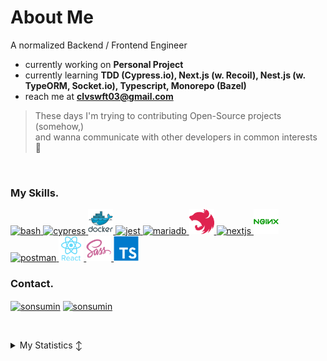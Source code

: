# About Me

A normalized Backend / Frontend Engineer

- currently working on **Personal Project**
- currently learning **TDD (Cypress.io), Next.js (w. Recoil), Nest.js (w. TypeORM, Socket.io), Typescript, Monorepo (Bazel)**
- reach me at **clvswft03@gmail.com**

> These days I'm trying to contributing Open-Source projects (somehow,)\
> and wanna communicate with other developers in common interests 💬

&nbsp;

<h3 align="left">My Skills.</h3>
<p align="left"> <a href="https://www.gnu.org/software/bash/" target="_blank" rel="noreferrer"> <img src="https://www.vectorlogo.zone/logos/gnu_bash/gnu_bash-icon.svg" alt="bash" width="40" height="40"/> </a> <a href="https://www.cypress.io" target="_blank" rel="noreferrer"> <img src="https://raw.githubusercontent.com/simple-icons/simple-icons/6e46ec1fc23b60c8fd0d2f2ff46db82e16dbd75f/icons/cypress.svg" alt="cypress" width="40" height="40"/> </a> <a href="https://www.docker.com/" target="_blank" rel="noreferrer"> <img src="https://raw.githubusercontent.com/devicons/devicon/master/icons/docker/docker-original-wordmark.svg" alt="docker" width="40" height="40"/> </a> <a href="https://jestjs.io" target="_blank" rel="noreferrer"> <img src="https://www.vectorlogo.zone/logos/jestjsio/jestjsio-icon.svg" alt="jest" width="40" height="40"/> </a> <a href="https://mariadb.org/" target="_blank" rel="noreferrer"> <img src="https://www.vectorlogo.zone/logos/mariadb/mariadb-icon.svg" alt="mariadb" width="40" height="40"/> </a> <a href="https://nestjs.com/" target="_blank" rel="noreferrer"> <img src="https://raw.githubusercontent.com/devicons/devicon/master/icons/nestjs/nestjs-plain.svg" alt="nestjs" width="40" height="40"/> </a> <a href="https://nextjs.org/" target="_blank" rel="noreferrer"> <img src="https://cdn.worldvectorlogo.com/logos/nextjs-2.svg" alt="nextjs" width="40" height="40"/> </a> <a href="https://www.nginx.com" target="_blank" rel="noreferrer"> <img src="https://raw.githubusercontent.com/devicons/devicon/master/icons/nginx/nginx-original.svg" alt="nginx" width="40" height="40"/> </a> <a href="https://postman.com" target="_blank" rel="noreferrer"> <img src="https://www.vectorlogo.zone/logos/getpostman/getpostman-icon.svg" alt="postman" width="40" height="40"/> </a> <a href="https://reactjs.org/" target="_blank" rel="noreferrer"> <img src="https://raw.githubusercontent.com/devicons/devicon/master/icons/react/react-original-wordmark.svg" alt="react" width="40" height="40"/> </a> <a href="https://sass-lang.com" target="_blank" rel="noreferrer"> <img src="https://raw.githubusercontent.com/devicons/devicon/master/icons/sass/sass-original.svg" alt="sass" width="40" height="40"/> </a> <a href="https://www.typescriptlang.org/" target="_blank" rel="noreferrer"> <img src="https://raw.githubusercontent.com/devicons/devicon/master/icons/typescript/typescript-original.svg" alt="typescript" width="40" height="40"/> </a> </p>

<h3 align="left">Contact.</h3>
<p align="left"> <a href="https://linkedin.com/in/sonsumin" target="blank"><img align="center" src="https://raw.githubusercontent.com/rahuldkjain/github-profile-readme-generator/master/src/images/icons/Social/github.svg" alt="sonsumin" height="30" width="40" /></a> <a href="https://linkedin.com/in/sonsumin" target="blank"><img align="center" src="https://raw.githubusercontent.com/rahuldkjain/github-profile-readme-generator/master/src/images/icons/Social/linked-in-alt.svg" alt="sonsumin" height="30" width="40" /></a>
</p>

&nbsp;

<details>
 <summary>My Statistics ↕️</summary>

<!--START_SECTION:waka-->
![Code Time](http://img.shields.io/badge/Code%20Time-347%20hrs%2028%20mins-blue)

![Profile Views](http://img.shields.io/badge/Profile%20Views-221-blue)

**🐱 My GitHub Data** 

> 🏆 371 Contributions in the Year 2022
 > 
> 📦 12.5 MB Used in GitHub's Storage 
 > 
> 💼 Opted to Hire
 > 
> 📜 255 Public Repositories 
 > 
> 🔑 97 Private Repositories  
 > 
**I'm an Early 🐤** 

```text
🌞 Morning    37 commits     ███░░░░░░░░░░░░░░░░░░░░░░   11.56% 
🌆 Daytime    145 commits    ███████████░░░░░░░░░░░░░░   45.31% 
🌃 Evening    69 commits     █████░░░░░░░░░░░░░░░░░░░░   21.56% 
🌙 Night      69 commits     █████░░░░░░░░░░░░░░░░░░░░   21.56%

```
📅 **I'm Most Productive on Saturday** 

```text
Monday       42 commits     ███░░░░░░░░░░░░░░░░░░░░░░   13.12% 
Tuesday      24 commits     ██░░░░░░░░░░░░░░░░░░░░░░░   7.5% 
Wednesday    64 commits     █████░░░░░░░░░░░░░░░░░░░░   20.0% 
Thursday     51 commits     ████░░░░░░░░░░░░░░░░░░░░░   15.94% 
Friday       43 commits     ███░░░░░░░░░░░░░░░░░░░░░░   13.44% 
Saturday     70 commits     █████░░░░░░░░░░░░░░░░░░░░   21.88% 
Sunday       26 commits     ██░░░░░░░░░░░░░░░░░░░░░░░   8.12%

```


📊 **This Week I Spent My Time On** 

```text
⌚︎ Time Zone: Asia/Seoul

💬 Programming Languages: 
Other                    49 hrs 22 mins      ██████████████████░░░░░░░   73.54% 
JSON                     6 hrs 36 mins       ██░░░░░░░░░░░░░░░░░░░░░░░   9.84% 
Python                   2 hrs 53 mins       █░░░░░░░░░░░░░░░░░░░░░░░░   4.31% 
Markdown                 2 hrs 51 mins       █░░░░░░░░░░░░░░░░░░░░░░░░   4.27% 
TypeScript               2 hrs 2 mins        ░░░░░░░░░░░░░░░░░░░░░░░░░   3.03%

🔥 Editors: 
Browser                  46 hrs 24 mins      █████████████████░░░░░░░░   69.12% 
VS Code                  19 hrs 18 mins      ███████░░░░░░░░░░░░░░░░░░   28.76% 
Neovim                   1 hr 22 mins        ░░░░░░░░░░░░░░░░░░░░░░░░░   2.04% 
IntelliJ                 3 mins              ░░░░░░░░░░░░░░░░░░░░░░░░░   0.08%

💻 Operating System: 
Linux                    67 hrs 8 mins       █████████████████████████   100.0%

```

**I Mostly Code in JavaScript** 

```text
JavaScript               19 repos            ██████░░░░░░░░░░░░░░░░░░░   24.68% 
TypeScript               18 repos            █████░░░░░░░░░░░░░░░░░░░░   23.38% 
Shell                    9 repos             ███░░░░░░░░░░░░░░░░░░░░░░   11.69% 
CSS                      7 repos             ██░░░░░░░░░░░░░░░░░░░░░░░   9.09% 
HTML                     6 repos             ██░░░░░░░░░░░░░░░░░░░░░░░   7.79%

```


**Timeline**

![Chart not found](https://raw.githubusercontent.com/todaypp/todaypp/master/charts/bar_graph.png) 


 Last Updated on 05/02/2022 02:17:17 UTC
<!--END_SECTION:waka-->
</details>
